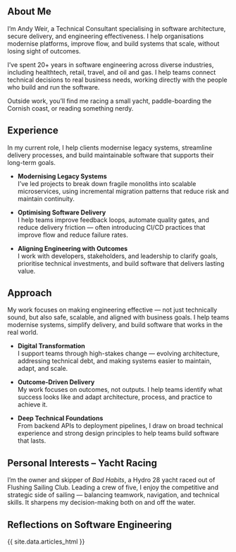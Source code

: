 ## About Me

I’m Andy Weir, a Technical Consultant specialising in software architecture, secure delivery, and engineering
effectiveness. I help organisations modernise platforms, improve flow, and build systems that scale, without losing
sight of outcomes.

I’ve spent 20+ years in software engineering across diverse industries, including healthtech, retail, travel, and oil
and gas. I help teams connect technical decisions to real business needs, working directly with the people who build and
run the software.

Outside work, you’ll find me racing a small yacht, paddle-boarding the Cornish coast, or reading something nerdy.

## Experience

In my current role, I help clients modernise legacy systems, streamline delivery processes, and build maintainable
software that supports their long-term goals.

- **Modernising Legacy Systems**\
  I’ve led projects to break down fragile monoliths into scalable microservices, using incremental migration patterns
  that reduce risk and maintain continuity.

- **Optimising Software Delivery**\
  I help teams improve feedback loops, automate quality gates, and reduce delivery friction — often introducing CI/CD
  practices that improve flow and reduce failure rates.

- **Aligning Engineering with Outcomes**\
  I work with developers, stakeholders, and leadership to clarify goals, prioritise technical investments, and build
  software that delivers lasting value.

## Approach

My work focuses on making engineering effective — not just technically sound, but also safe, scalable, and aligned with
business goals. I help teams modernise systems, simplify delivery, and build software that works in the real world.

- **Digital Transformation**\
  I support teams through high-stakes change — evolving architecture, addressing technical debt, and making systems
  easier to maintain, adapt, and scale.

- **Outcome-Driven Delivery**\
  My work focuses on outcomes, not outputs. I help teams identify what success looks like and adapt architecture,
  process, and practice to achieve it.

- **Deep Technical Foundations**\
  From backend APIs to deployment pipelines, I draw on broad technical experience and strong design principles to help
  teams build software that lasts.

## Personal Interests – Yacht Racing

I’m the owner and skipper of _Bad Habits_, a Hydro 28 yacht raced out of Flushing Sailing Club. Leading a crew of five,
I enjoy the competitive and strategic side of sailing — balancing teamwork, navigation, and technical skills. It
sharpens my decision-making both on and off the water.

## Reflections on Software Engineering

<div class="article-container">
  {{ site.data.articles_html }}
</div>
